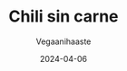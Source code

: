 ---
title: "Chili sin carne"
image: "https://vegaanibotti.lauravuo.me/2024/04/2024-04-06_small.png"
date: 2024-04-06
receipt_url: "https://vegaanihaaste.fi/reseptit/chili-sin-carne"
author: "Vegaanihaaste"
---
